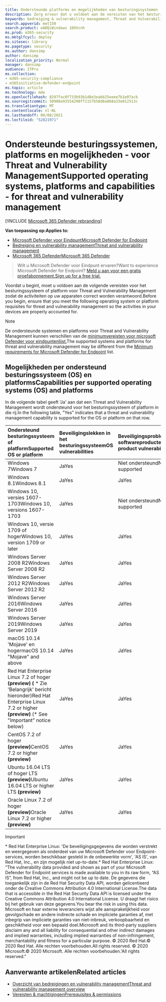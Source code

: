 ```yaml
---
title: Ondersteunde platforms en mogelijkheden van besturingssystemen
description: Zorg ervoor dat u voldoet aan de vereisten van het besturingssysteem of platform voor Threat and Vulnerability Management, zodat de activiteiten op alle apparaten correct worden verantwoord.
keywords: bedreiging & vulnerability management, Threat and Vulnerability Management, besturingssysteem, platformvereisten, vereisten, ondersteund besturingssysteem Microsoft Defender voor endpoint-tvm, Microsoft Defender voor endpoint-tvm, ondersteunde besturingssystemen, ondersteunde platforms, linux-ondersteuning, mac-ondersteuning
search.appverid: met150
search.product: eADQiWindows 10XVcnh
ms.prod: m365-security
ms.mktglfcycl: deploy
ms.sitesec: library
ms.pagetype: security
ms.author: dansimp
author: dansimp
localization_priority: Normal
manager: dansimp
audience: ITPro
ms.collection:
- m365-security-compliance
- m365initiative-defender-endpoint
ms.topic: article
ms.technology: mde
ms.openlocfilehash: 8297fac0f733b93b1d8e3eabb25eeee7b1e07acb
ms.sourcegitcommit: 50908a93554290ff1157b58d0a868a33e012513c
ms.translationtype: MT
ms.contentlocale: nl-NL
ms.lasthandoff: 06/08/2021
ms.locfileid: "52821971"
---
```

# <a name="supported-operating-systems-platforms-and-capabilities---for-threat-and-vulnerability-management"></a><span data-ttu-id="2a118-104">Ondersteunde besturingssystemen, platforms en mogelijkheden - voor Threat and Vulnerability Management</span><span class="sxs-lookup"><span data-stu-id="2a118-104">Supported operating systems, platforms and capabilities - for threat and vulnerability management</span></span>

[!INCLUDE [Microsoft 365 Defender rebranding](../../includes/microsoft-defender.md)]

<span data-ttu-id="2a118-105">**Van toepassing op:**</span><span class="sxs-lookup"><span data-stu-id="2a118-105">**Applies to:**</span></span>

- [<span data-ttu-id="2a118-106">Microsoft Defender voor Eindpunt</span><span class="sxs-lookup"><span data-stu-id="2a118-106">Microsoft Defender for Endpoint</span></span>](https://go.microsoft.com/fwlink/?linkid=2154037)
- [<span data-ttu-id="2a118-107">Bedreiging en vulnerability management</span><span class="sxs-lookup"><span data-stu-id="2a118-107">Threat and vulnerability management</span></span>](next-gen-threat-and-vuln-mgt.md)
- [<span data-ttu-id="2a118-108">Microsoft 365 Defender</span><span class="sxs-lookup"><span data-stu-id="2a118-108">Microsoft 365 Defender</span></span>](https://go.microsoft.com/fwlink/?linkid=2118804)

><span data-ttu-id="2a118-109">Wilt u Microsoft Defender voor Eindpunt ervaren?</span><span class="sxs-lookup"><span data-stu-id="2a118-109">Want to experience Microsoft Defender for Endpoint?</span></span> [<span data-ttu-id="2a118-110">Meld u aan voor een gratis proefabonnement.</span><span class="sxs-lookup"><span data-stu-id="2a118-110">Sign up for a free trial.</span></span>](https://www.microsoft.com/microsoft-365/windows/microsoft-defender-atp?ocid=docs-wdatp-portaloverview-abovefoldlink)

<span data-ttu-id="2a118-111">Voordat u begint, moet u voldoen aan de volgende vereisten voor het besturingssysteem of platform voor Threat and Vulnerability Management zodat de activiteiten op uw apparaten correct worden verantwoord.</span><span class="sxs-lookup"><span data-stu-id="2a118-111">Before you begin, ensure that you meet the following operating system or platform requisites for threat and vulnerability management so the activities in your devices are properly accounted for.</span></span>

>[!NOTE]
><span data-ttu-id="2a118-112">De ondersteunde systemen en platforms voor Threat and Vulnerability Management kunnen verschillen van de [minimumvereisten voor microsoft Defender voor eindpuntenlijst.](minimum-requirements.md)</span><span class="sxs-lookup"><span data-stu-id="2a118-112">The supported systems and platforms for threat and vulnerability management may be different from the [Minimum requirements for Microsoft Defender for Endpoint](minimum-requirements.md) list.</span></span>

## <a name="capabilities-per-supported-operating-systems-os-and-platforms"></a><span data-ttu-id="2a118-113">Mogelijkheden per ondersteund besturingssysteem (OS) en platforms</span><span class="sxs-lookup"><span data-stu-id="2a118-113">Capabilities per supported operating systems (OS) and platforms</span></span>

<span data-ttu-id="2a118-114">In de volgende tabel geeft 'Ja' aan dat een Threat and Vulnerability Management wordt ondersteund voor het besturingssysteem of platform in die rij.</span><span class="sxs-lookup"><span data-stu-id="2a118-114">In the following table, "Yes" indicates that a threat and vulnerability management capability is supported for the OS or platform on that row.</span></span>

<span data-ttu-id="2a118-115">Ondersteund besturingssysteem of platform</span><span class="sxs-lookup"><span data-stu-id="2a118-115">Supported OS or platform</span></span> | <span data-ttu-id="2a118-116">Beveiligingslekken in het besturingssysteem</span><span class="sxs-lookup"><span data-stu-id="2a118-116">OS vulnerabilities</span></span> | <span data-ttu-id="2a118-117">Beveiligingsproblemen met softwareproducten</span><span class="sxs-lookup"><span data-stu-id="2a118-117">Software product vulnerabilities</span></span> | <span data-ttu-id="2a118-118">Configuratiebeoordeling van besturingssysteem</span><span class="sxs-lookup"><span data-stu-id="2a118-118">OS configuration assessment</span></span> | <span data-ttu-id="2a118-119">Configuratiebeoordeling van beveiligingsbesturingselementen</span><span class="sxs-lookup"><span data-stu-id="2a118-119">Security controls configuration assessment</span></span> | <span data-ttu-id="2a118-120">Beoordeling van softwareproductconfiguratie</span><span class="sxs-lookup"><span data-stu-id="2a118-120">Software product configuration assessment</span></span>
:---|:---|:---|:---|:---|:---
<span data-ttu-id="2a118-121">Windows 7</span><span class="sxs-lookup"><span data-stu-id="2a118-121">Windows 7</span></span> | <span data-ttu-id="2a118-122">Ja</span><span class="sxs-lookup"><span data-stu-id="2a118-122">Yes</span></span> | <span data-ttu-id="2a118-123">Niet ondersteund</span><span class="sxs-lookup"><span data-stu-id="2a118-123">Not supported</span></span> | <span data-ttu-id="2a118-124">Niet ondersteund</span><span class="sxs-lookup"><span data-stu-id="2a118-124">Not supported</span></span> | <span data-ttu-id="2a118-125">Niet ondersteund</span><span class="sxs-lookup"><span data-stu-id="2a118-125">Not supported</span></span> | <span data-ttu-id="2a118-126">Niet ondersteund</span><span class="sxs-lookup"><span data-stu-id="2a118-126">Not supported</span></span>
<span data-ttu-id="2a118-127">Windows 8.1</span><span class="sxs-lookup"><span data-stu-id="2a118-127">Windows 8.1</span></span> | <span data-ttu-id="2a118-128">Ja</span><span class="sxs-lookup"><span data-stu-id="2a118-128">Yes</span></span> | <span data-ttu-id="2a118-129">Ja</span><span class="sxs-lookup"><span data-stu-id="2a118-129">Yes</span></span> | <span data-ttu-id="2a118-130">Ja</span><span class="sxs-lookup"><span data-stu-id="2a118-130">Yes</span></span> | <span data-ttu-id="2a118-131">Ja</span><span class="sxs-lookup"><span data-stu-id="2a118-131">Yes</span></span>| <span data-ttu-id="2a118-132">Ja</span><span class="sxs-lookup"><span data-stu-id="2a118-132">Yes</span></span>
<span data-ttu-id="2a118-133">Windows 10, versies 1607-1703</span><span class="sxs-lookup"><span data-stu-id="2a118-133">Windows 10, versions 1607-1703</span></span> | <span data-ttu-id="2a118-134">Ja</span><span class="sxs-lookup"><span data-stu-id="2a118-134">Yes</span></span>  | <span data-ttu-id="2a118-135">Niet ondersteund</span><span class="sxs-lookup"><span data-stu-id="2a118-135">Not supported</span></span> | <span data-ttu-id="2a118-136">Niet ondersteund</span><span class="sxs-lookup"><span data-stu-id="2a118-136">Not supported</span></span> | <span data-ttu-id="2a118-137">Niet ondersteund</span><span class="sxs-lookup"><span data-stu-id="2a118-137">Not supported</span></span> | <span data-ttu-id="2a118-138">Niet ondersteund</span><span class="sxs-lookup"><span data-stu-id="2a118-138">Not supported</span></span>
<span data-ttu-id="2a118-139">Windows 10, versie 1709 of hoger</span><span class="sxs-lookup"><span data-stu-id="2a118-139">Windows 10, version 1709 or later</span></span> | <span data-ttu-id="2a118-140">Ja</span><span class="sxs-lookup"><span data-stu-id="2a118-140">Yes</span></span> | <span data-ttu-id="2a118-141">Ja</span><span class="sxs-lookup"><span data-stu-id="2a118-141">Yes</span></span> | <span data-ttu-id="2a118-142">Ja</span><span class="sxs-lookup"><span data-stu-id="2a118-142">Yes</span></span> | <span data-ttu-id="2a118-143">Ja</span><span class="sxs-lookup"><span data-stu-id="2a118-143">Yes</span></span> | <span data-ttu-id="2a118-144">Ja</span><span class="sxs-lookup"><span data-stu-id="2a118-144">Yes</span></span>
<span data-ttu-id="2a118-145">Windows Server 2008 R2</span><span class="sxs-lookup"><span data-stu-id="2a118-145">Windows Server 2008 R2</span></span> | <span data-ttu-id="2a118-146">Ja</span><span class="sxs-lookup"><span data-stu-id="2a118-146">Yes</span></span> | <span data-ttu-id="2a118-147">Ja</span><span class="sxs-lookup"><span data-stu-id="2a118-147">Yes</span></span> | <span data-ttu-id="2a118-148">Ja</span><span class="sxs-lookup"><span data-stu-id="2a118-148">Yes</span></span> | <span data-ttu-id="2a118-149">Ja</span><span class="sxs-lookup"><span data-stu-id="2a118-149">Yes</span></span> | <span data-ttu-id="2a118-150">Ja</span><span class="sxs-lookup"><span data-stu-id="2a118-150">Yes</span></span>
<span data-ttu-id="2a118-151">Windows Server 2012 R2</span><span class="sxs-lookup"><span data-stu-id="2a118-151">Windows Server 2012 R2</span></span> | <span data-ttu-id="2a118-152">Ja</span><span class="sxs-lookup"><span data-stu-id="2a118-152">Yes</span></span> | <span data-ttu-id="2a118-153">Ja</span><span class="sxs-lookup"><span data-stu-id="2a118-153">Yes</span></span> | <span data-ttu-id="2a118-154">Ja</span><span class="sxs-lookup"><span data-stu-id="2a118-154">Yes</span></span> | <span data-ttu-id="2a118-155">Ja</span><span class="sxs-lookup"><span data-stu-id="2a118-155">Yes</span></span> | <span data-ttu-id="2a118-156">Ja</span><span class="sxs-lookup"><span data-stu-id="2a118-156">Yes</span></span>
<span data-ttu-id="2a118-157">Windows Server 2016</span><span class="sxs-lookup"><span data-stu-id="2a118-157">Windows Server 2016</span></span> | <span data-ttu-id="2a118-158">Ja</span><span class="sxs-lookup"><span data-stu-id="2a118-158">Yes</span></span> | <span data-ttu-id="2a118-159">Ja</span><span class="sxs-lookup"><span data-stu-id="2a118-159">Yes</span></span> | <span data-ttu-id="2a118-160">Ja</span><span class="sxs-lookup"><span data-stu-id="2a118-160">Yes</span></span> | <span data-ttu-id="2a118-161">Ja</span><span class="sxs-lookup"><span data-stu-id="2a118-161">Yes</span></span> | <span data-ttu-id="2a118-162">Ja</span><span class="sxs-lookup"><span data-stu-id="2a118-162">Yes</span></span>
<span data-ttu-id="2a118-163">Windows Server 2019</span><span class="sxs-lookup"><span data-stu-id="2a118-163">Windows Server 2019</span></span> | <span data-ttu-id="2a118-164">Ja</span><span class="sxs-lookup"><span data-stu-id="2a118-164">Yes</span></span> | <span data-ttu-id="2a118-165">Ja</span><span class="sxs-lookup"><span data-stu-id="2a118-165">Yes</span></span> | <span data-ttu-id="2a118-166">Ja</span><span class="sxs-lookup"><span data-stu-id="2a118-166">Yes</span></span> | <span data-ttu-id="2a118-167">Ja</span><span class="sxs-lookup"><span data-stu-id="2a118-167">Yes</span></span> | <span data-ttu-id="2a118-168">Ja</span><span class="sxs-lookup"><span data-stu-id="2a118-168">Yes</span></span>
<span data-ttu-id="2a118-169">macOS 10.14 'Mojave' en hoger</span><span class="sxs-lookup"><span data-stu-id="2a118-169">macOS 10.14 "Mojave" and above</span></span> | <span data-ttu-id="2a118-170">Ja</span><span class="sxs-lookup"><span data-stu-id="2a118-170">Yes</span></span> | <span data-ttu-id="2a118-171">Ja</span><span class="sxs-lookup"><span data-stu-id="2a118-171">Yes</span></span> | <span data-ttu-id="2a118-172">Ja (voorbeeld)</span><span class="sxs-lookup"><span data-stu-id="2a118-172">Yes (preview)</span></span> | <span data-ttu-id="2a118-173">Ja (voorbeeld)</span><span class="sxs-lookup"><span data-stu-id="2a118-173">Yes (preview)</span></span> | <span data-ttu-id="2a118-174">Ja (voorbeeld)</span><span class="sxs-lookup"><span data-stu-id="2a118-174">Yes (preview)</span></span>
<span data-ttu-id="2a118-175">Red Hat Enterprise Linux 7.2 of hoger **(preview) (** \* Zie 'Belangrijk' bericht hieronder)</span><span class="sxs-lookup"><span data-stu-id="2a118-175">Red Hat Enterprise Linux 7.2 or higher **(preview)** (\* See "Important" notice below)</span></span> | <span data-ttu-id="2a118-176">Ja</span><span class="sxs-lookup"><span data-stu-id="2a118-176">Yes</span></span> | <span data-ttu-id="2a118-177">Ja</span><span class="sxs-lookup"><span data-stu-id="2a118-177">Yes</span></span> | <span data-ttu-id="2a118-178">Ja</span><span class="sxs-lookup"><span data-stu-id="2a118-178">Yes</span></span> | <span data-ttu-id="2a118-179">Ja</span><span class="sxs-lookup"><span data-stu-id="2a118-179">Yes</span></span> | <span data-ttu-id="2a118-180">Ja</span><span class="sxs-lookup"><span data-stu-id="2a118-180">Yes</span></span>
<span data-ttu-id="2a118-181">CentOS 7.2 of hoger **(preview)**</span><span class="sxs-lookup"><span data-stu-id="2a118-181">CentOS 7.2 or higher **(preview)**</span></span> | <span data-ttu-id="2a118-182">Ja</span><span class="sxs-lookup"><span data-stu-id="2a118-182">Yes</span></span> | <span data-ttu-id="2a118-183">Ja</span><span class="sxs-lookup"><span data-stu-id="2a118-183">Yes</span></span> | <span data-ttu-id="2a118-184">Ja</span><span class="sxs-lookup"><span data-stu-id="2a118-184">Yes</span></span> | <span data-ttu-id="2a118-185">Ja</span><span class="sxs-lookup"><span data-stu-id="2a118-185">Yes</span></span> | <span data-ttu-id="2a118-186">Ja</span><span class="sxs-lookup"><span data-stu-id="2a118-186">Yes</span></span>
<span data-ttu-id="2a118-187">Ubuntu 16.04 LTS of hoger LTS **(preview)**</span><span class="sxs-lookup"><span data-stu-id="2a118-187">Ubuntu 16.04 LTS or higher LTS **(preview)**</span></span> | <span data-ttu-id="2a118-188">Ja</span><span class="sxs-lookup"><span data-stu-id="2a118-188">Yes</span></span> | <span data-ttu-id="2a118-189">Ja</span><span class="sxs-lookup"><span data-stu-id="2a118-189">Yes</span></span> | <span data-ttu-id="2a118-190">Ja</span><span class="sxs-lookup"><span data-stu-id="2a118-190">Yes</span></span> | <span data-ttu-id="2a118-191">Ja</span><span class="sxs-lookup"><span data-stu-id="2a118-191">Yes</span></span> | <span data-ttu-id="2a118-192">Ja</span><span class="sxs-lookup"><span data-stu-id="2a118-192">Yes</span></span>
<span data-ttu-id="2a118-193">Oracle Linux 7.2 of hoger **(preview)**</span><span class="sxs-lookup"><span data-stu-id="2a118-193">Oracle Linux 7.2 or higher **(preview)**</span></span> | <span data-ttu-id="2a118-194">Ja</span><span class="sxs-lookup"><span data-stu-id="2a118-194">Yes</span></span> | <span data-ttu-id="2a118-195">Ja</span><span class="sxs-lookup"><span data-stu-id="2a118-195">Yes</span></span> | <span data-ttu-id="2a118-196">Ja</span><span class="sxs-lookup"><span data-stu-id="2a118-196">Yes</span></span> | <span data-ttu-id="2a118-197">Ja</span><span class="sxs-lookup"><span data-stu-id="2a118-197">Yes</span></span> | <span data-ttu-id="2a118-198">Ja</span><span class="sxs-lookup"><span data-stu-id="2a118-198">Yes</span></span>

>[!IMPORTANT]
> <span data-ttu-id="2a118-199">\* Red Hat Enterprise Linux: 'De beveiligingsgegevens die worden verstrekt en weergegeven als onderdeel van uw Microsoft Defender voor Endpoint-services, worden beschikbaar gesteld in de onbewerkte vorm', 'AS IS', van Red Hat, Inc., en zijn mogelijk niet up-to-date.</span><span class="sxs-lookup"><span data-stu-id="2a118-199">\* Red Hat Enterprise Linux: “The vulnerability data provided and shown as part of your Microsoft Defender for Endpoint services is made available to you in its raw form, “AS IS”, from Red Hat, Inc., and might not be up to date.</span></span> <span data-ttu-id="2a118-200">De gegevens die toegankelijk zijn in de Red Hat Security Data API, worden gelicentieerd onder de Creative Commons Attribution 4.0 International License.</span><span class="sxs-lookup"><span data-stu-id="2a118-200">The data that is accessible in the Red Hat Security Data API is licensed under the Creative Commons Attribution 4.0 International License.</span></span> <span data-ttu-id="2a118-201">U draagt het risico bij het gebruik van deze gegevens.</span><span class="sxs-lookup"><span data-stu-id="2a118-201">You bear the risk in using this data.</span></span> <span data-ttu-id="2a118-202">Microsoft en haar externe leveranciers wijst alle aansprakelijkheid voor gevolgschade en andere indirecte schade en impliciete garanties af, met inbegrip van impliciete garanties van niet-inbreuk, verkoopbaarheid en geschiktheid voor een bepaald doel.</span><span class="sxs-lookup"><span data-stu-id="2a118-202">Microsoft and its third-party suppliers disclaim any and all liability for consequential and other indirect damages and implied warranties, including implied warranties of non-infringement, merchantability and fitness for a particular purpose.</span></span> <span data-ttu-id="2a118-203">© 2020 Red Hat.</span><span class="sxs-lookup"><span data-stu-id="2a118-203">© 2020 Red Hat.</span></span> <span data-ttu-id="2a118-204">Alle rechten voorbehouden.</span><span class="sxs-lookup"><span data-stu-id="2a118-204">All rights reserved.</span></span> <span data-ttu-id="2a118-205">© 2020 Microsoft.</span><span class="sxs-lookup"><span data-stu-id="2a118-205">© 2020 Microsoft.</span></span> <span data-ttu-id="2a118-206">Alle rechten voorbehouden.'</span><span class="sxs-lookup"><span data-stu-id="2a118-206">All rights reserved.”</span></span>

## <a name="related-articles"></a><span data-ttu-id="2a118-207">Aanverwante artikelen</span><span class="sxs-lookup"><span data-stu-id="2a118-207">Related articles</span></span>

- [<span data-ttu-id="2a118-208">Overzicht van bedreigingen en vulnerability management</span><span class="sxs-lookup"><span data-stu-id="2a118-208">Threat and vulnerability management overview</span></span>](next-gen-threat-and-vuln-mgt.md)
- [<span data-ttu-id="2a118-209">Vereisten & machtigingen</span><span class="sxs-lookup"><span data-stu-id="2a118-209">Prerequisites & permissions</span></span>](tvm-prerequisites.md)
